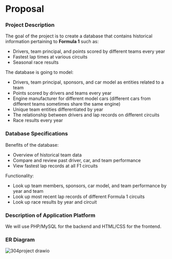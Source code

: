 # Proposal

### Project Description

The goal of the project is to create a database that contains historical information pertaining to **Formula 1** such as:

- Drivers, team principal, and points scored by different teams every year
- Fastest lap times at various circuits
- Seasonal race results

The database is going to model:

- Drivers, team principal, sponsors, and car model as entities related to a team
- Points scored by drivers and teams every year
- Engine manufacturer for different model cars (different cars from different teams sometimes share the same engine)
- Unique team entities differentiated by year
- The relationship between drivers and lap records on different circuits
- Race results every year

### Database Specifications

Benefits of the database:

- Overview of historical team data
- Compare and review past driver, car, and team performance
- View fastest lap records at all F1 circuits

Functionality:

- Look up team members, sponsors, car model, and team performance by year and team
- Look up most recent lap records of different Formula 1 circuits
- Look up race results by year and circuit

### Description of Application Platform

We will use PHP/MySQL for the backend and HTML/CSS for the frontend.

### ER Diagram
![304project drawio](https://github.com/niko-vahlas/GrandPrixPulse/assets/111840954/9deed4ca-4420-428f-88ca-1a2c80cfe45e)

